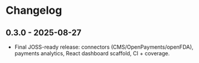 # Changelog

## 0.3.0 - 2025-08-27
- Final JOSS-ready release: connectors (CMS/OpenPayments/openFDA), payments analytics, React dashboard scaffold, CI + coverage.
